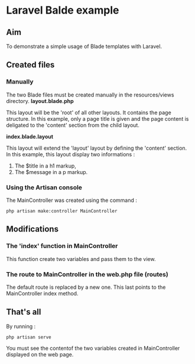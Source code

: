 # Laravel Balde example

## Aim

To demonstrate a simple usage of Blade templates with Laravel.

## Created files

### Manually

The two Blade files must be created manually in the resources/views directory.
**layout.blade.php**

This layout will be the 'root' of all other layouts. It contains the page
structure. In this example, only a page title is given and the page content
is deligated to the 'content' section from the child layout.

**index.blade.layout**

This layout will extend the 'layout' layout by defining the 'content' section.
In this example, this layout display two informations :

1. The $title in a h1 markup,
2. The $message in a p markup.

### Using the Artisan console

The MainController was created using the command :

`php artisan make:controller MainController`

## Modifications

### The 'index' function in MainController

This function create two variables and pass them to the view.

### The route to MainController in the web.php file (routes)

The default route is replaced by a new one. This last points to the MainController index method.

## That's all

By running :

`php artisan serve`

You must see the contentof the two variables created in MainController displayed on the web page.
